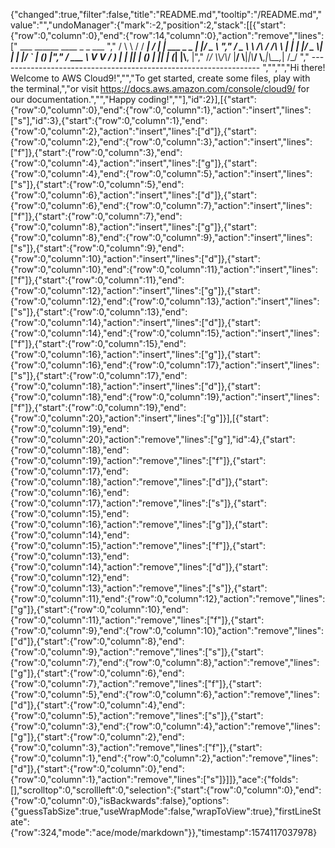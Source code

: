 {"changed":true,"filter":false,"title":"README.md","tooltip":"/README.md","value":"","undoManager":{"mark":-2,"position":2,"stack":[[{"start":{"row":0,"column":0},"end":{"row":14,"column":0},"action":"remove","lines":["         ___        ______     ____ _                 _  ___  ","        / \\ \\      / / ___|   / ___| | ___  _   _  __| |/ _ \\ ","       / _ \\ \\ /\\ / /\\___ \\  | |   | |/ _ \\| | | |/ _` | (_) |","      / ___ \\ V  V /  ___) | | |___| | (_) | |_| | (_| |\\__, |","     /_/   \\_\\_/\\_/  |____/   \\____|_|\\___/ \\__,_|\\__,_|  /_/ "," ----------------------------------------------------------------- ","","","Hi there! Welcome to AWS Cloud9!","","To get started, create some files, play with the terminal,","or visit https://docs.aws.amazon.com/console/cloud9/ for our documentation.","","Happy coding!",""],"id":2}],[{"start":{"row":0,"column":0},"end":{"row":0,"column":1},"action":"insert","lines":["s"],"id":3},{"start":{"row":0,"column":1},"end":{"row":0,"column":2},"action":"insert","lines":["d"]},{"start":{"row":0,"column":2},"end":{"row":0,"column":3},"action":"insert","lines":["f"]},{"start":{"row":0,"column":3},"end":{"row":0,"column":4},"action":"insert","lines":["g"]},{"start":{"row":0,"column":4},"end":{"row":0,"column":5},"action":"insert","lines":["s"]},{"start":{"row":0,"column":5},"end":{"row":0,"column":6},"action":"insert","lines":["d"]},{"start":{"row":0,"column":6},"end":{"row":0,"column":7},"action":"insert","lines":["f"]},{"start":{"row":0,"column":7},"end":{"row":0,"column":8},"action":"insert","lines":["g"]},{"start":{"row":0,"column":8},"end":{"row":0,"column":9},"action":"insert","lines":["s"]},{"start":{"row":0,"column":9},"end":{"row":0,"column":10},"action":"insert","lines":["d"]},{"start":{"row":0,"column":10},"end":{"row":0,"column":11},"action":"insert","lines":["f"]},{"start":{"row":0,"column":11},"end":{"row":0,"column":12},"action":"insert","lines":["g"]},{"start":{"row":0,"column":12},"end":{"row":0,"column":13},"action":"insert","lines":["s"]},{"start":{"row":0,"column":13},"end":{"row":0,"column":14},"action":"insert","lines":["d"]},{"start":{"row":0,"column":14},"end":{"row":0,"column":15},"action":"insert","lines":["f"]},{"start":{"row":0,"column":15},"end":{"row":0,"column":16},"action":"insert","lines":["g"]},{"start":{"row":0,"column":16},"end":{"row":0,"column":17},"action":"insert","lines":["s"]},{"start":{"row":0,"column":17},"end":{"row":0,"column":18},"action":"insert","lines":["d"]},{"start":{"row":0,"column":18},"end":{"row":0,"column":19},"action":"insert","lines":["f"]},{"start":{"row":0,"column":19},"end":{"row":0,"column":20},"action":"insert","lines":["g"]}],[{"start":{"row":0,"column":19},"end":{"row":0,"column":20},"action":"remove","lines":["g"],"id":4},{"start":{"row":0,"column":18},"end":{"row":0,"column":19},"action":"remove","lines":["f"]},{"start":{"row":0,"column":17},"end":{"row":0,"column":18},"action":"remove","lines":["d"]},{"start":{"row":0,"column":16},"end":{"row":0,"column":17},"action":"remove","lines":["s"]},{"start":{"row":0,"column":15},"end":{"row":0,"column":16},"action":"remove","lines":["g"]},{"start":{"row":0,"column":14},"end":{"row":0,"column":15},"action":"remove","lines":["f"]},{"start":{"row":0,"column":13},"end":{"row":0,"column":14},"action":"remove","lines":["d"]},{"start":{"row":0,"column":12},"end":{"row":0,"column":13},"action":"remove","lines":["s"]},{"start":{"row":0,"column":11},"end":{"row":0,"column":12},"action":"remove","lines":["g"]},{"start":{"row":0,"column":10},"end":{"row":0,"column":11},"action":"remove","lines":["f"]},{"start":{"row":0,"column":9},"end":{"row":0,"column":10},"action":"remove","lines":["d"]},{"start":{"row":0,"column":8},"end":{"row":0,"column":9},"action":"remove","lines":["s"]},{"start":{"row":0,"column":7},"end":{"row":0,"column":8},"action":"remove","lines":["g"]},{"start":{"row":0,"column":6},"end":{"row":0,"column":7},"action":"remove","lines":["f"]},{"start":{"row":0,"column":5},"end":{"row":0,"column":6},"action":"remove","lines":["d"]},{"start":{"row":0,"column":4},"end":{"row":0,"column":5},"action":"remove","lines":["s"]},{"start":{"row":0,"column":3},"end":{"row":0,"column":4},"action":"remove","lines":["g"]},{"start":{"row":0,"column":2},"end":{"row":0,"column":3},"action":"remove","lines":["f"]},{"start":{"row":0,"column":1},"end":{"row":0,"column":2},"action":"remove","lines":["d"]},{"start":{"row":0,"column":0},"end":{"row":0,"column":1},"action":"remove","lines":["s"]}]]},"ace":{"folds":[],"scrolltop":0,"scrollleft":0,"selection":{"start":{"row":0,"column":0},"end":{"row":0,"column":0},"isBackwards":false},"options":{"guessTabSize":true,"useWrapMode":false,"wrapToView":true},"firstLineState":{"row":324,"mode":"ace/mode/markdown"}},"timestamp":1574117037978}